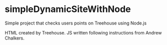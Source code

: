 # simpleDynamicSiteWithNode
Simple project that checks users points on Treehouse using Node.js

HTML created by Treehouse. JS written following instructions from Andrew Chalkers.
